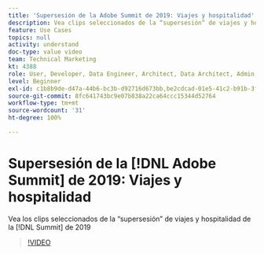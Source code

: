 ```yaml
---
title: 'Supersesión de la Adobe Summit de 2019: Viajes y hospitalidad'
description: Vea clips seleccionados de la “supersesión” de viajes y hospitalidad de la cumbre de 2019
feature: Use Cases
topics: null
activity: understand
doc-type: value video
team: Technical Marketing
kt: 4388
role: User, Developer, Data Engineer, Architect, Data Architect, Admin, Leader
level: Beginner
exl-id: c1b8b9de-d47a-44b6-bc3b-d92716d673bb,be2cdcad-01e5-41c2-b91b-3feec9d17d50
source-git-commit: 8fc641743bc9e07b838a22ca64ccc15344d52764
workflow-type: tm+mt
source-wordcount: '31'
ht-degree: 100%

---
```


# Supersesión de la [!DNL Adobe Summit] de 2019: Viajes y hospitalidad

Vea los clips seleccionados de la “supersesión” de viajes y hospitalidad de la [!DNL Summit] de 2019

>[!VIDEO](https://video.tv.adobe.com/v/31442/?quality=12&learn=on)
